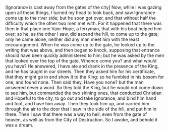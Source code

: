 [Ignorance is cast away from the gates of the city]
Now, while I was gazing upon all these things, I turned my head to look back, and saw Ignorance come up to the river side; but he soon got over, and that without half the difficulty which the other two men met with. For it happened that there was then in that place one Vain-Hope, a ferryman, that with his boat helped him over; so he, as the other I saw, did ascend the hill, to come up to the gate; only he came alone, neither did any man meet him with the least encouragement. When he was come up to the gate, he looked up to the writing that was above, and then began to knock, supposing that entrance should have been quickly administered to him; but he was asked by the men that looked over the top of the gate, Whence come you? and what would you have? He answered, I have ate and drank in the presence of the King, and he has taught in our streets. Then they asked him for his certificate, that they might go in and show it to the King: so he fumbled in his bosom for one, and found none. Then said they, Have you none? but the man answered never a word. So they told the King, but he would not come down to see him, but commanded the two shining ones, that conducted Christian and Hopeful to the city, to go out and take Ignorance, and bind him hand and foot, and have him away. Then they took him up, and carried him through the air to the door that I saw in the side of the hill, and put him in there. Then I saw that there was a way to hell, even from the gate of heaven, as well as from the City of Destruction. So I awoke, and behold it was a dream.
